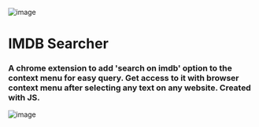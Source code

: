 
![image](https://github.com/user-attachments/assets/860c2908-1063-4edb-a893-548e97269e5c)

# IMDB Searcher
### A chrome extension to add 'search on imdb' option to the context menu for easy query. Get access to it with browser context menu after selecting any text on any website. Created with JS.

![image](https://github.com/user-attachments/assets/1bb213dc-404f-4bb8-bbae-7fc32840fe08)
